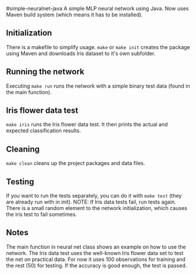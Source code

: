 #simple-neuralnet-java
A simple MLP neural network using Java. Now uses Maven build system (which means it has to be installed).

## Initialization

There is a makefile to simplify usage. `make` or `make init` creates the package using Maven and downloads Iris dataset to it's own subfolder.

## Running the network

Executing `make run` runs the network with a simple binary test data (found in the main function).

## Iris flower data test

`make iris` runs the Iris flower data test. It then prints the actual and expected classification results. 

## Cleaning

`make clean` cleans up the project packages and data files.

## Testing

If you want to run the tests separately, you can do it with `make test` (they are already run with in init). NOTE: If Iris data tests fail, run tests again. There is a small random element to the network initialization, which causes the iris test to fail sometimes.

## Notes

The main function in neural net class shows an example on how to use the network. The Iris data test uses the well-known Iris flower data set to test the net on practical data. For now it uses 100 observations for training and the rest (50) for testing. If the accuracy is good enough, the test is passed.
